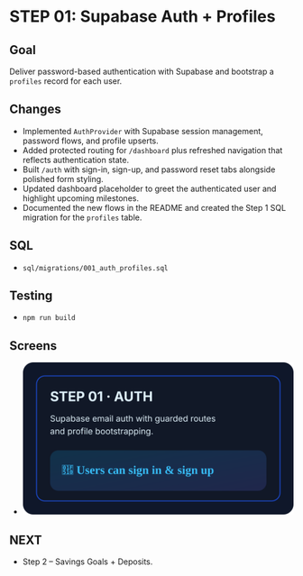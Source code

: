 # STEP 01: Supabase Auth + Profiles
## Goal
Deliver password-based authentication with Supabase and bootstrap a `profiles` record for each user.

## Changes
- Implemented `AuthProvider` with Supabase session management, password flows, and profile upserts.
- Added protected routing for `/dashboard` plus refreshed navigation that reflects authentication state.
- Built `/auth` with sign-in, sign-up, and password reset tabs alongside polished form styling.
- Updated dashboard placeholder to greet the authenticated user and highlight upcoming milestones.
- Documented the new flows in the README and created the Step 1 SQL migration for the `profiles` table.

## SQL
- `sql/migrations/001_auth_profiles.sql`

## Testing
- `npm run build`

## Screens
- ![Step 1 Auth flows](./assets/step-01-auth.svg)

## NEXT
- Step 2 – Savings Goals + Deposits.
